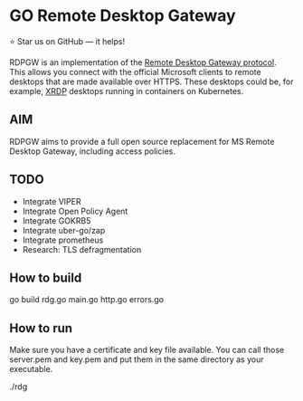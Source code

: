 GO Remote Desktop Gateway
=========================

:star: Star us on GitHub — it helps!

RDPGW is an implementation of the [Remote Desktop Gateway protocol](https://docs.microsoft.com/en-us/openspecs/windows_protocols/ms-tsgu/0007d661-a86d-4e8f-89f7-7f77f8824188).
This allows you connect with the official Microsoft clients to remote desktops that are made available over HTTPS. 
These desktops could be, for example, [XRDP](http://www.xrdp.org) desktops running in containers
on Kubernetes.

## AIM
RDPGW aims to provide a full open source replacement for MS Remote Desktop Gateway, 
including access policies.

## TODO
* Integrate VIPER
* Integrate Open Policy Agent
* Integrate GOKRB5
* Integrate uber-go/zap
* Integrate prometheus
* Research: TLS defragmentation 

## How to build
go build rdg.go main.go http.go errors.go

## How to run
Make sure you have a certificate and key file available. You can call those server.pem and key.pem and 
put them in the same directory as your executable.

./rdg
